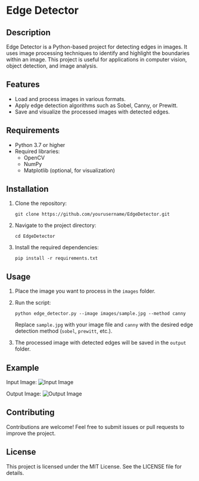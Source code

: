 # Edge Detector

## Description
Edge Detector is a Python-based project for detecting edges in images. It uses image processing techniques to identify and highlight the boundaries within an image. This project is useful for applications in computer vision, object detection, and image analysis.

## Features
- Load and process images in various formats.
- Apply edge detection algorithms such as Sobel, Canny, or Prewitt.
- Save and visualize the processed images with detected edges.

## Requirements
- Python 3.7 or higher
- Required libraries:
    - OpenCV
    - NumPy
    - Matplotlib (optional, for visualization)

## Installation
1. Clone the repository:
     ```
     git clone https://github.com/yourusername/EdgeDetector.git
     ```
2. Navigate to the project directory:
     ```
     cd EdgeDetector
     ```
3. Install the required dependencies:
     ```
     pip install -r requirements.txt
     ```

## Usage
1. Place the image you want to process in the `images` folder.
2. Run the script:
     ```
     python edge_detector.py --image images/sample.jpg --method canny
     ```
     Replace `sample.jpg` with your image file and `canny` with the desired edge detection method (`sobel`, `prewitt`, etc.).

3. The processed image with detected edges will be saved in the `output` folder.

## Example
Input Image:
![Input Image](images/sample.jpg)

Output Image:
![Output Image](output/sample_edges.jpg)

## Contributing
Contributions are welcome! Feel free to submit issues or pull requests to improve the project.

## License
This project is licensed under the MIT License. See the LICENSE file for details.